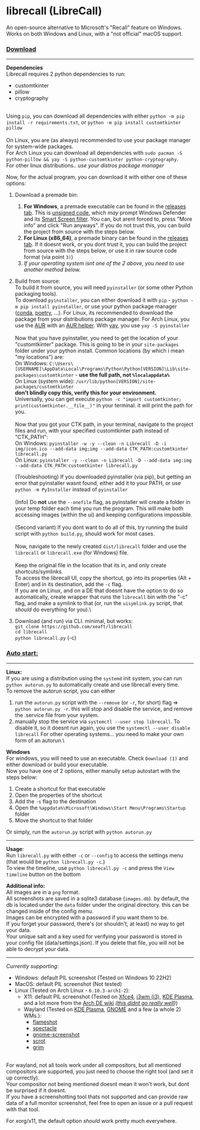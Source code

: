 # librecall (LibreCall)

An open-source alternative to Microsoft's "Recall" feature on Windows. Works on both Windows and Linux, with a "not official" macOS support.

### <ins>Download</ins>

<hr>

**Dependencies**\
Librecall requires 2 python dependencies to run:
- customtkinter
- pillow
- cryptography

\
Using `pip`, you can download all dependencies with either `python -m pip install -r requirements.txt`, or `python -m pip install customtkinter pillow`\
\
On Linux, you are (as always) recommended to use your package manager for system-wide packages.\
For Arch Linux you can download all dependencies with `sudo pacman -S python-pillow && yay -S python-customtkinter python-cryptography`.\
For other linux distributions.. *use your distros package manager*

Now, for the actual program, you can download it with either one of these options:
1) Download a premade bin:
    1) **For Windows**, a premade executable can be found in the [releases tab](https://github.com/xeaft/librecall/releases). This is [unsigned code](https://en.wikipedia.org/wiki/Code_signing), which *may* prompt Windows Defender and its [Smart Screen filter](https://answers.microsoft.com/en-us/windows/forum/all/i-get-the-windows-protected-your-pc-message-is-my/c4d4f9c5-43b3-42ca-a199-dd253222915b). You can, but arent forced to, press "More info" and click "Run anyways". If you do not trust this, you can build the project from source with the steps below.
    2) **For Linux (x86_64)**, a premade binary can be found in the [releases tab](https://github.com/xeaft/librecall/releases). If it doesnt work, or you dont trust it, you can build the project from source with the steps below, or use it in raw source code format (via point `3)`)
    3) *If your operating system isnt one of the 2 above, you need to use another method below.*

2) Build from source:\
    To build it from source, you will need `pyinstaller` (or some other Python packaging tools).\
    To download `pyinstaller`, you can either download it with `pip` - `python -m pip install pyinstaller`, or use your python package manager ([conda](https://docs.conda.io/en/latest/), [poetry](https://python-poetry.org/), ...). For Linux, its recommended to download the package from your distributions package manager. For Arch Linux, you use the [AUR](https://wiki.archlinux.org/title/Arch_User_Repository) with an [AUR helper](https://wiki.archlinux.org/title/AUR_helpers). With [yay](https://aur.archlinux.org/packages/yay), you use `yay -S pyinstaller`\
    \
    Now that you have pyinstaller, you need to get the location of your "customtkinter" package. This is going to be in your `site-packages` folder under your python install. Common locations (by which i mean "my locations") are:\
    On Windows: `C:\Users\[USERNAME]\AppData\Local\Programs\Python\Python[VERSION]\Lib\site-packages\customtkinter` - **use the full path, not `%localappdata%`**\
    On Linux (system wide): `/usr/lib/python[VERSION]/site-packages/customtkinter`\
    **don't blindly copy this, verify this for your environment.**\
    Universally, you can get execute `python -c "import customtkinter; print(customtkinter.__file__)"` in your terminal. it will print the path for you.\
    \
    Now that you got your CTK path, in your terminal, navigate to the project files and run, with your specified customtkinter path instead of "CTK_PATH":\
    On Windows: `pyinstaller -w -y --clean -n Librecall -D -i img/icon.ico --add-data img;img --add-data CTK_PATH:customtkinter librecall.py`\
    On Linux: `pyinstaller -y --clean -n Librecall -D --add-data img:img --add-data CTK_PATH:customtkinter librecall.py`

    (Troubleshooting) If you downloaded pyinstaller (via pip), but getting an error that pyinstaller wasnt found, either add it to your PATH, or use `python -m PyInstaller` instead of `pyinstaller`\
    \
    (Info) Do **not** use the `--onefile` flag, as pyinstaller will create a folder in your temp folder each time you run the program. This will make both accessing images (within the ui) and keeping configurations impossible.\
    \
    (Second variant) If you dont want to do all of this, try running the build script with `python build.py`, should work for most cases.\
    \
    Now, navigate to the newly created `dist/librecall` folder and use the `librecall` or `librecall.exe` (for Windows) file.\
    \
    Keep the original file in the location that its in, and only create shortcuts/symlinks.\
    To access the librecall UI, copy the shortcut, go into its properties (Alt + Enter) and in its destination, add the `-c` flag.\
    If you are on Linux, and on a DE that doesnt have the option to do so automatically, create wrapper that runs the `librecall` bin with the "-c" flag, and make a symlink to that (or, run the `uisymlink.py` script, that *should* do everything for you).\


3) Download (and run) via CLI. minimal, but works:\
    `git clone https://github.com/xeaft/librecall`\
    `cd librecall`\
    `python librecall.py` (-c)


### <ins>Auto start:</ins>
<hr>

**Linux:**\
If you are using a distribution using the `systemd` init system, you can run `python autorun.py` to automatically create and use librecall every time.\
To remove the autorun script, you can either
1) run the `autorun.py` script with the `--remove` (or `-r`, for short) flag => `python autorun.py -r`. this will stop and disable the service, and remove the .service file from your system.
2) manually stop the service via `systemctl --user stop librecall`. To disable it, so it doesnt run again, you use the `systemctl --user disable librecall`
For other operating systems... you need to make your own form of an autorun.\

**Windows**\
For windows, you will need to use an executable. Check `Download (1)` and either download or build your executable.\
Now you have one of 2 options, either manully setup autostart with the steps below:
1) Create a shortcut for that executable
2) Open the properties of the shortcut
3) Add the `-s` flag to the destination
4) Open the `%appdata%\Microsoft\Windows\Start Menu\Programs\Startup` folder
5) Move the shortcut to that folder

Or simply, run the `autorun.py` script with `python autorun.py`

<hr>

**Usage**:\
Run `librecall.py` with either `-c` or `--config` to access the settings menu (that would be `python librecall.py -c`.)\
To view the timeline, use `python librecall.py -c` and press the `View timeline` button on the bottom

**Additional info:**\
All images are in a `png` format.\
All screenshots are saved in a sqlite3 database (`images.db`). by default, the db is located under the `data` folder under the original directory. this can be changed inside of the config menu.\
Images can be encrypted with a password if you want them to be.\
If you forget your password, there's (or shouldn't, at least) no way to get your data.\
Your unique salt and a key used for verifying your password is stored in your config file (data/settings.json). If you delete that file, you will not be able to decrypt your data.

<hr>

*Currently supporting*:
 - Windows: default PIL screenshot (Tested on Windows 10 22H2)
 - MacOS: default PIL screenshot (Not tested)
 - Linux (Tested on Arch Linux - `6.10.3-arch1-2`):
    - X11: default PIL screenshot (Tested on [Xfce4](https://www.xfce.org/), [i3wm (i3)](https://i3wm.org/), [KDE Plasma](https://kde.org/plasma-desktop/), and a lot more from the [Arch DE wiki](https://wiki.archlinux.org/title/Desktop_environment) *([this didnt go really well](/img/des.png))*)
    - Wayland (Tested on [KDE Plasma](https://kde.org/plasma-desktop/), [GNOME](https://www.gnome.org/) and a few (a whole 2) WMs.):
        - [flameshot](https://flameshot.org/)
        - [spectacle](https://github.com/KDE/spectacle)
        - [gnome-screenshot](https://gitlab.gnome.org/GNOME/gnome-screenshot)
        - [scrot](https://github.com/resurrecting-open-source-projects/scrot)
        - [grim](https://sr.ht/~emersion/grim/)

\
For wayland, not all tools work under all compositors, but all mentioned compositors are supported, you just need to choose the right tool (and set it up correctly).\
Your compositor not being mentioned doesnt mean it won't work, but dont be surprised if it doesnt.\
If you have a screenshotting tool thats not supported and can provide raw data of a full monitor screenshot, feel free to open an issue or a pull request with that tool.

For xorg/x11, the default option *should* work pretty much everywhere.